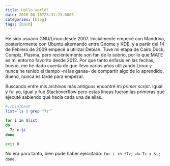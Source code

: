 ```yaml
---
title: Hello world!
date: 2016-08-10T23:31:23.000Z
categories: [blog]
tags: [bash]
---
```


He sido usuario GNU/Linux desde 2007. Inicialmente empecé con Mandriva, posteriormente con Ubuntu alternando entre Gnome y KDE, y a partir del 14 de Febrero de 2009 empecé a utilizar Debian. Tuve mi etapa de Cairo Dock, Compiz, Plasma, pero recientemente son fan de lo sobrio, por lo que MATE es mi entorno favorito desde 2012. Por qué tanto énfasis en las fechas, bueno, me he dado cuenta de que llevo varios años utilizando Linux y nunca he tenido el tiempo -ni las ganas- de compartir algo de lo aprendido. Bueno, nunca es tarde para empezar.

Buscando entre mis archivos más antiguos encontré mi *primer script*. Igual y fui yo, igual y fue Stackoverflow pero estas lineas fueron las primeras que ejecuté sabiendo qué hacía cada una de ellas.

```bash
#!/bin/bash
list=`ls | grep "7z"`

for i in $list
do
  7z x $i
done

exit 0
```
No era para tanto, bien pude haber ejecutado: ``for i in *7z; do 7z x $i; done``.
